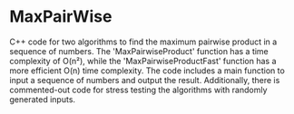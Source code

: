 # MaxPairWise
C++ code for two algorithms to find the maximum pairwise product in a sequence of numbers. The 'MaxPairwiseProduct' function has a time complexity of O(n²), while the 'MaxPairwiseProductFast' function has a more efficient O(n) time complexity. The code includes a main function to input a sequence of numbers and output the result. Additionally, there is commented-out code for stress testing the algorithms with randomly generated inputs. 
